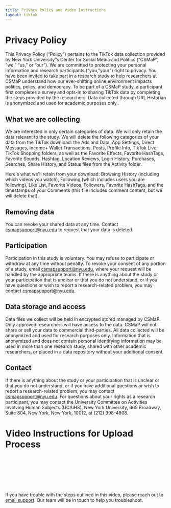 ```yaml
---
title: Privacy Policy and Video Instructions
layout: tiktok
---
```

<style>
ol li {padding-bottom:15px;}  
  
</style>  
# Privacy Policy

This Privacy Policy (“Policy”) pertains to the TikTok data collection provided by New York University’’s Center for Social Media and Politics (“CSMaP”, “we,” “us,” or “our”). We are committed to protecting your personal information and research participants (“you,”your”) right to privacy.
You have been invited to take part in a research study to help researchers at CSMaP understand how our ever-shifting online environment impacts politics, policy, and democracy. To be part of a CSMaP study, a participant first completes a survey and opts-in to sharing TikTok data by completing the steps provided by the researchers. Data collected through URL Historian is anonymized and used for academic purposes only..


## What we are collecting

We are interested in only certain categories of data. We will only retain the data relevant to the study. We will delete the following categories of your data from the TikTok download: the Ads and Data, App Settings, Direct Messages, Income+ Wallet Transactions, Posts, Profile Info, TikTok Live, TikTok Shopping folders, as well as the Favorite Effects, Favorite HashTags, Favorite Sounds, Hashtag, Location Reviews, Login History, Purchases, Searches, Share History, and Status files from the Activity folder.

Here's what we'll retain from your download: Browsing History (including which videos you watch), Following (which includes users you are following), Like List, Favorite Videos, Followers, Favorite HashTags, and the timestamps of your Comments (this file includes comment content, but we will delete that).


## Removing data

You can revoke your shared data at any time. Contact csmapsupport@nyu.edu to request that your data is deleted.


## Participation

Participation in this study is voluntary. You may refuse to participate or withdraw at any time without penalty. To revoke your consent of any portion of a study, email csmapsupport@nyu.edu, where your request will be handled by the appropriate teams. If there is anything about the study or your participation that is unclear or that you do not understand, or if you have questions or wish to report a research-related problem, you may contact csmapsupport@nyu.edu.


## Data storage and access

Data files we collect will be held in encrypted stored managed by CSMaP. Only approved researchers will have access to the data. CSMaP will not share or sell your data to commercial third-parties. All data collected will be anonymized and used for research purposes only. Information that is anonymized and does not contain personal identifying information may be used in more than one research study, shared with other academic researchers, or placed in a data repository without your additional consent.


## Contact

If there is anything about the study or your participation that is unclear or that you do not understand, or if you have additional questions or wish to report a research-related problem, you may contact csmapsupport@nyu.edu. For questions about your rights as a research participant, you may contact the University Committee on Activities Involving Human Subjects (UCAIHS), New York University, 665 Broadway, Suite 804, New York, New York, 10012, at (212) 998-4808.

# Video Instructions for Upload Process
<div style="padding-top:20px;"></div>

<div style="padding-top:80px;"></div>

If you have trouble with the steps outlined in this video, please reach out to <a href="mailto:csmapsupport@nyu.edu">email support</a>. Our team will be in touch to help you troubleshoot. 
